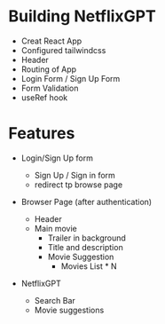 # Building NetflixGPT


- Creat React App
- Configured tailwindcss
- Header
- Routing of App
- Login Form / Sign Up Form
- Form Validation
- useRef hook

# Features

- Login/Sign Up form
   - Sign Up / Sign in form
   - redirect tp browse page

- Browser Page (after authentication)
  - Header
  - Main movie
     - Trailer in background
     - Title and description
     - Movie Suggestion
       - Movies List * N

- NetflixGPT
  - Search Bar
  - Movie suggestions 
